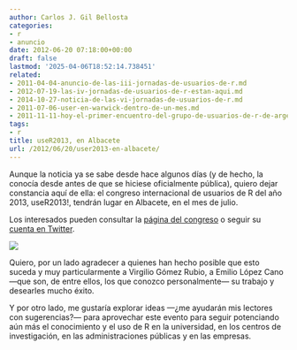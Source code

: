 ```yaml
---
author: Carlos J. Gil Bellosta
categories:
- r
- anuncio
date: 2012-06-20 07:18:00+00:00
draft: false
lastmod: '2025-04-06T18:52:14.738451'
related:
- 2011-04-04-anuncio-de-las-iii-jornadas-de-usuarios-de-r.md
- 2012-07-19-las-iv-jornadas-de-usuarios-de-r-estan-aqui.md
- 2014-10-27-noticia-de-las-vi-jornadas-de-usuarios-de-r.md
- 2011-07-06-user-en-warwick-dentro-de-un-mes.md
- 2011-11-11-hoy-el-primer-encuentro-del-grupo-de-usuarios-de-r-de-argentina.md
tags:
- r
title: useR2013, en Albacete
url: /2012/06/20/user2013-en-albacete/
---
```


Aunque la noticia ya se sabe desde hace algunos días (y de hecho, la conocía desde antes de que se hiciese oficialmente pública), quiero dejar constancia aquí de ella: el congreso internacional de usuarios de R del año 2013, useR2013!, tendrán lugar en Albacete, en el mes de julio.

Los interesados pueden consultar la [página del congreso](http://www3.uclm.es/congresos/useR-2013/) o seguir su [cuenta en Twitter](https://twitter.com/#!/useR_2013).

[![](/wp-uploads/2012/06/user2013.png#center)
](/wp-uploads/2012/06/user2013.png#center)

Quiero, por un lado agradecer a quienes han hecho posible que esto suceda y muy particularmente a Virgilio Gómez Rubio, a Emilio López Cano —que son, de entre ellos, los que conozco personalmente— su trabajo y desearles mucho éxito.

Y por otro lado, me gustaría explorar ideas —¿me ayudarán mis lectores con sugerencias?— para aprovechar este evento para seguir potenciando aún más el conocimiento y el uso de R en la universidad, en los centros de investigación, en las administraciones públicas y en las empresas.